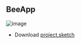 ## BeeApp

![image](https://cdn1.imggmi.com/uploads/2019/10/22/71b321d4549897b285f33a0c29c92534-full.png)

- Download
  [project.sketch](https://drive.google.com/file/d/18XzTUq8MnbdSvq0alVoHcUcTes3IQ2WQ/view)
